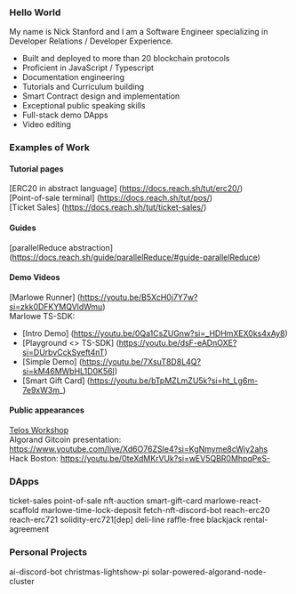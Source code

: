 ### Hello World

My name is Nick Stanford and I am a Software Engineer specializing in Developer Relations / Developer Experience.

- Built and deployed to more than 20 blockchain protocols
- Proficient in JavaScript / Typescript
- Documentation engineering
- Tutorials and Curriculum building
- Smart Contract design and implementation
- Exceptional public speaking skills
- Full-stack demo DApps
- Video editing

### Examples of Work

#### Tutorial pages
[ERC20 in abstract language] (https://docs.reach.sh/tut/erc20/)     
[Point-of-sale terminal] (https://docs.reach.sh/tut/pos/)     
[Ticket Sales] (https://docs.reach.sh/tut/ticket-sales/)   

#### Guides
[parallelReduce abstraction] (https://docs.reach.sh/guide/parallelReduce/#guide-parallelReduce)   

#### Demo Videos
[Marlowe Runner] (https://youtu.be/B5XcH0j7Y7w?si=zkk0DFKYMQVldWmu)   
Marlowe TS-SDK:
- [Intro Demo] (https://youtu.be/0Qa1CsZUGnw?si=_HDHmXEX0ks4xAy8)
- [Playground <> TS-SDK] (https://youtu.be/dsF-eADnOXE?si=DUrbvCckSyeft4nT)
- [Simple Demo] (https://youtu.be/7XsuT8D8L4Q?si=kM46MWbHL1D0K56I)
- [Smart Gift Card] (https://youtu.be/bTpMZLmZU5k?si=ht_Lg6m-7e9xW3m_)


#### Public appearances
[Telos Workshop](https://www.youtube.com/live/gYZhlg1QB7M?si=a0PhJ_8Ju1A4tSzO)   
Algorand Gitcoin presentation: https://www.youtube.com/live/Xd6O76ZSIe4?si=KgNmyme8cWjy2ahs   
Hack Boston: https://youtu.be/0teXdMKrVUk?si=wEV5QBR0MhpqPeS-   

### DApps
ticket-sales
point-of-sale
nft-auction
smart-gift-card
marlowe-react-scaffold
marlowe-time-lock-deposit
fetch-nft-discord-bot
reach-erc20
reach-erc721
solidity-erc721[dep]
deli-line
raffle-free
blackjack
rental-agreement


### Personal Projects
ai-discord-bot
christmas-lightshow-pi
solar-powered-algorand-node-cluster



<!--
**nstanford5/nstanford5** is a ✨ _special_ ✨ repository because its `README.md` (this file) appears on your GitHub profile.

Here are some ideas to get you started:

- 🔭 I’m currently working on ...
- 🌱 I’m currently learning ...
- 👯 I’m looking to collaborate on ...
- 🤔 I’m looking for help with ...
- 💬 Ask me about ...
- 📫 How to reach me: ...
- 😄 Pronouns: ...
- ⚡ Fun fact: ...
-->

